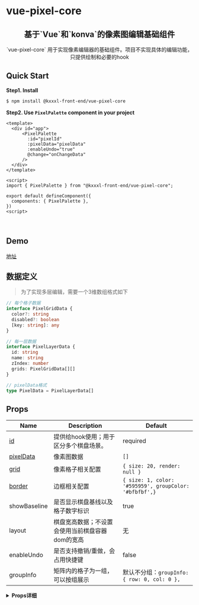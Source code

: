 # vue-pixel-core

<h2 align="center"> 基于`Vue`和`konva`的像素图编辑基础组件 </h2>
<p align="center">`vue-pixel-core` 用于实现像素编辑器的基础组件。项目不实现具体的编辑功能，只提供绘制和必要的hook</p>

## Quick Start

**Step1. Install**

```bash
$ npm install @kxxxl-front-end/vue-pixel-core
```

**Step2. Use `PixelPalette` component in your project**

```
<template>
  <div id="app">
      <PixelPalette
        :id="pixelId"
        :pixelData="pixelData"
        :enableUndo="true"
        @change="onChangeData"
      />
  </div>
</template>

<script>
import { PixelPalette } from "@kxxxl-front-end/vue-pixel-core";

export default defineComponent({
  components: { PixelPalette },
})
<script>
```

<br/>

## Demo

[地址](https://kxxxlfe.github.io/vue-pixel-core/)

## 数据定义

> 为了实现多层编辑，需要一个3维数组格式如下

```typescript
// 每个格子数据
interface PixelGridData {
  color?: string
  disabled?: boolean
  [key: string]: any
}

// 每一层数据
interface PixelLayerData {
  id: string
  name: string
  zIndex: number
  grids: PixelGridData[][]
}

// pixelData格式
type PixelData = PixelLayerData[]
```

## Props

| Name                        | Description                                    | Default                                                |
|-----------------------------|------------------------------------------------|--------------------------------------------------------|
| [id](#api-id)               | 提供给hook使用；用于区分多个棋盘场景。           | required                                               |
| [pixelData](#api-pixelData) | 像素图数据                                     | `[]`                                                   |
| [grid](#api-grid)           | 像素格子相关配置                               | `{ size: 20, render: null }`                           |
| [border](#api-border)       | 边框相关配置                                   | `{ size: 1, color: '#595959', groupColor: '#bfbfbf',}` |
| showBaseline                | 是否显示棋盘基线以及格子数字标识               | true                                                   |
| layout                      | 棋盘宽高数据；不设置会使用当前棋盘容器dom的宽高 | 无                                                     |
| enableUndo                  | 是否支持撤销/重做，会占用快捷键                 | false                                                  |
| groupInfo                   | 矩阵内的格子为一组，可以按组展示                | 默认不分组：`groupInfo: { row: 0, col: 0 },`            |

<details><summary><b>Props详细<b></summary>

<section id="api-id">
  <h4>id</h4>

  ```typescript
  import { usePixFunc, usePixEvent } from '@kxxxl-front-end/vue-pixel-core'

  const { getStage, scaleByCenter, centerAndPosition } = usePixFunc({ id: pixelId })
  const { when } = usePixEvent({ id: pixelId })
  ```
</section>

<section id="api-pixelData">
 <h4>pixelData</h4>

  - 为了实现多层编辑，需要一个3维数组格式如下

  ```typescript
  // 每个格子数据
  interface PixelGridData {
    color?: string // 当前格子色值
    disabled?: boolean // 格子是否可以编辑
    [key: string]: any // 可以添加自定义字段，用于自定义格子渲染
  }

  // 每一层数据
  interface PixelLayerData {
    id: string
    name: string
    zIndex: number
    grids: PixelGridData[][]
  }

  // pixelData格式
  type PixelData = PixelLayerData[]
  ```
  
  - [样例数据](https://github.com/kxxxlfe/vue-pixel-core/blob/main/examples/data.json)
</section>

<section id="api-grid">
  <h4>grid</h4>

  - demo
  
  ```html
    <PixelPalette
      :id="pixelId"
      :pixelData="pixelData"
      :grid="{ size: 20, render: CustomGrid }"
    />
  ```

  - 说明
    - size: 格子尺寸
    - render: 传递一个vue组件，用于自定义渲染每一个格子

  - render实例

  ```typescript

  <template>
    <KGroup :width="gridSize" :height="gridSize">
      <KRect :config="rectConfig" :x="0" :y="0" :width="gridSize" :height="gridSize" />
      <KText v-if="grid.colorIdx" :config="{ x: 18, y: 18, align: 'right', fill: '#fff'}" />
      <KImage v-if="grid.isQuill" :config="{ x: 18, y: 18, image: quillImage }" />
    </KGroup>
  </template>

  <script lang="ts">
  // 自定义树形，支持自定义节点
  import { PropType, computed, defineComponent, ref } from 'vue'
  import { KonvaComps, PixelGridData } from '@kxxxl-front-end/vue-pixel-core'

  import quillPng from './quill.png'
  const quillImage = new Image()
  quillImage.src = quillPng // konva要求传递的image数据

  const { KText, KGroup, KRect, KImage } = KonvaComps

  export default defineComponent({
    name: 'CustomGrid',
    components: { KText, KGroup, KRect, KImage },
    props: {
      grid: { type: Object as PropType<PixelGridData>, required: true }, // 当前渲染的格子
      isHover: Boolean, // 指针是否经过格子
      // 格子所在行列数
      row: { type: Number, required: true }, 
      col: { type: Number, required: true },
    },
    setup(props, { emit }) {

      return { quillImage }
    },
  })
  </script>

  ```
</section>


</details>